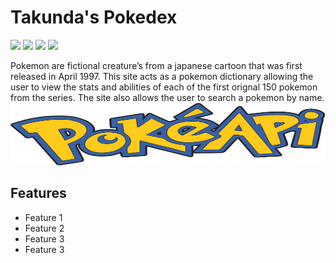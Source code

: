 # Takunda's Pokedex

[<img src="https://img.shields.io/badge/HTML-red.svg?logo=LOGO">](<LINK>)
[<img src="https://img.shields.io/badge/CSS-blue.svg?logo=LOGO">](<LINK>)
[<img src="https://img.shields.io/badge/JAVASCRIPT-yellow.svg?logo=LOGO">](<LINK>)
[<img src="https://img.shields.io/badge/POKE API-yell.svg?logo=LOGO">](<LINK>)

Pokemon are fictional creature’s from a japanese cartoon that was first released in April 1997. This site acts as a pokemon dictionary allowing the user to view the stats and abilities of each of the first orignal 150 pokemon from the series. The site also allows the user to search a pokemon by name.
<img src="/pokeapi.svg" alt="MarineGEO circle logo" style="height: 100px; width:100%;"/>

## Features
* Feature 1
* Feature 2
* Feature 3
* Feature 3

